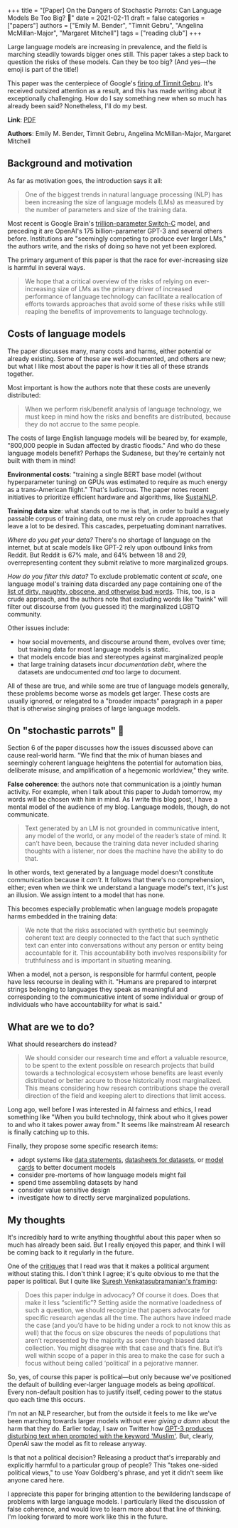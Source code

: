 +++
title = "[Paper] On the Dangers of Stochastic Parrots: Can Language Models Be Too Big? 🦜"
date = 2021-02-11
draft = false
categories = ["papers"]
authors = ["Emily M. Bender", "Timnit Gebru", "Angelina McMillan-Major", "Margaret Mitchell"]
tags = ["reading club"]
+++

Large language models are increasing in prevalence, and the field is marching steadily towards bigger ones still. This paper takes a step back to question the risks of these models. Can they be too big? (And yes—the emoji is part of the title!)

<!--more-->

This paper was the centerpiece of Google's [firing of Timnit Gebru](https://www.platformer.news/p/the-withering-email-that-got-an-ethical). It's received outsized attention as a result, and this has made writing about it exceptionally challenging. How do I say something new when so much has already been said? Nonetheless, I'll do my best.

**Link**: [PDF](http://faculty.washington.edu/ebender/papers/Stochastic_Parrots.pdf)

**Authors**: Emily M. Bender, Timnit Gebru, Angelina McMillan-Major, Margaret Mitchell
 

## Background and motivation
As far as motivation goes, the introduction says it all: 

> One of the biggest trends in natural language processing (NLP) has been increasing the size of language models (LMs) as measured by the number of parameters and size of the training data.

Most recent is Google Brain's [trillion-parameter Switch-C](https://venturebeat.com/2021/01/12/google-trained-a-trillion-parameter-ai-language-model/) model, and preceding it are OpenAI's 175 billion-parameter GPT-3 and several others before. Institutions are "seemingly competing to produce ever larger LMs," the authors write, and the risks of doing so have not yet been explored.

The primary argument of this paper is that the race for ever-increasing size is harmful in several ways.

> We hope that a critical overview of the risks of relying on ever-increasing size of LMs as the primary driver of increased performance of language technology can facilitate a reallocation of efforts towards approaches that avoid some of these risks while still reaping the benefits of improvements to language technology.

## Costs of language models
The paper discusses many, many costs and harms, either potential or already existing. Some of these are well-documented, and others are new; but what I like most about the paper is how it ties all of these strands together.

Most important is how the authors note that these costs are unevenly distributed:

> When we perform risk/benefit analysis of language technology, we must keep in mind how the risks and benefits are distributed, because they do not accrue to the same people.

The costs of large English language models will be beared by, for example, "800,000 people in Sudan affected by drastic floods." And who do these language models benefit? Perhaps the Sudanese, but they're certainly not built with them in mind! 

**Environmental costs**: "training a single BERT base model (without hyperparameter tuning) on GPUs was estimated to require as much energy as a trans-American flight." That's ludicrous. The paper notes recent initiatives to prioritize efficient hardware and algorithms, like [SustaiNLP](https://sites.google.com/view/sustainlp2020).

**Training data size**: what stands out to me is that, in order to build a vaguely passable corpus of training data, one must rely on crude approaches that leave a lot to be desired. This cascades, perpetuating dominant narratives.

*Where do you get your data?* There's no shortage of language on the internet, but at scale models like GPT-2 rely upon outbound links from Reddit. But Reddit is 67% male, and 64% between 18 and 29, overrepresenting content they submit relative to more marginalized groups.

*How do you filter this data?* To exclude problematic content *at scale*, one language model's training data discarded any page containing one of the [list of dirty, naughty, obscene, and otherwise bad words](https://github.com/LDNOOBW/List-of-Dirty-Naughty-Obscene-and-Otherwise-Bad-Words/blob/master/en). This, too, is a crude approach, and the authors note that excluding words like "twink" will filter out discourse from (you guessed it) the marginalized LGBTQ community.

Other issues include:
- how social movements, and discourse around them, evolves over time; but training data for most language models is static.
- that models encode bias and stereotypes against marginalized people
- that large training datasets incur *documentation debt*, where the datasets are undocumented *and* too large to document.

All of these are true, and while some are true of language models generally, these problems become worse as models get larger. These costs are usually ignored, or relegated to a "broader impacts" paragraph in a paper that is otherwise singing praises of large language models.


## On "stochastic parrots" 🦜
Section 6 of the paper discusses how the issues discussed above can cause real-world harm. "We find that the mix of human biases and seemingly coherent language heightens the potential for automation bias, deliberate misuse, and amplification of a hegemonic worldview," they write.

**False coherence**: the authors note that communication is a jointly human activity. For example, when I talk about this paper to Judah tomorrow, my words will be chosen with him in mind. As I write this blog post, I have a mental model of the audience of my blog. Language models, though, do not communicate.

> Text generated by an LM is not grounded in communicative intent, any model of the world, or any model of the reader’s state of mind. It can’t have been, because the training data never included sharing thoughts with a listener, nor does the machine have the ability to do that.

In other words, text generated by a language model doesn't constitute communication because it *can't*. It follows that there's no comprehension, either; even when we think we understand a language model's text, it's just an illusion. We assign intent to a model that has none. 

This becomes especially problematic when language models propagate harms embedded in the training data:

> We note that the risks associated with synthetic but seemingly coherent text are deeply connected to the fact that such synthetic text can enter into conversations without any person or entity being accountable for it. This accountability both involves responsibility for truthfulness and is important in situating meaning.

When a model, not a person, is responsible for harmful content, people have less recourse in dealing with it. "Humans are prepared to interpret strings belonging to languages they speak as meaningful and corresponding to the communicative intent of some individual or group of individuals who have accountability for what is said."


## What are we to do?
What should researchers do instead?

> We should consider our research time and effort a valuable resource, to be spent to the extent possible on research projects that build towards a technological ecosystem whose benefits are least evenly distributed or better accure to those historically most marginalized. This means considering how research contributions shape the overall direction of the field and keeping alert to directions that limit access.

Long ago, well before I was interested in AI fairness and ethics, I read something like "When you build technology, think about who it gives power to and who it takes power away from." It seems like mainstream AI research is finally catching up to this.

Finally, they propose some specific research items:
- adopt systems like [data statements](https://www.aclweb.org/anthology/Q18-1041/), [datasheets for datasets](https://arxiv.org/abs/1803.09010), or [model cards](https://arxiv.org/abs/1810.03993) to better document models
- consider pre-mortems of how language models might fail
- spend time assembling datasets by hand
- consider value sensitive design
- investigate how to directly serve marginalized populations.


## My thoughts
It's incredibly hard to write anything thoughtful about this paper when so much has already been said. But I really enjoyed this paper, and think I will be coming back to it regularly in the future. 

One of the [critiques](https://gist.github.com/yoavg/9fc9be2f98b47c189a513573d902fb27) that I read was that it makes a political argument without stating this. I don't think I agree; it's quite obvious to me that the paper is political. But I quite like [Suresh Venkatasubramanian's framing](https://algorithmicfairness.wordpress.com/2021/01/23/on-stochastic-parrots/):

> Does this paper indulge in advocacy? Of course it does. Does that make it less “scientific”? Setting aside the normative loadedness of such a question, we should recognize that papers advocate for specific research agendas all the time. The authors have indeed made the case (and you’d have to be hiding under a rock to not know this as well) that the focus on size obscures the needs of populations that aren’t represented by the majority as seen through biased data collection. You might disagree with that case and that’s fine. But it’s well within scope of a paper in this area to make the case for such a focus without being called ‘political’ in a pejorative manner.

So, yes, of course this paper is political—but only because we've positioned the default of building ever-larger language models as being *apolitical*. Every non-default position has to justify itself, ceding power to the status quo each time this occurs.

I'm not an NLP researcher, but from the outside it feels to me like we've been marching towards larger models without ever *giving a damn* about the harm that they do. Earlier today, I saw on Twitter how [GPT-3 produces disturbing text when prompted with the keyword 'Muslim'](lhttps://onezero.medium.com/for-some-reason-im-covered-in-blood-gpt-3-contains-disturbing-bias-against-muslims-693d275552bf?gi=sd). But, clearly, OpenAI saw the model as fit to release anyway.

Is that not a political decision? Releasing a product that's irreparably and explicitly harmful to a particular group of people? This "takes one-sided political views," to use Yoav Goldberg's phrase, and yet it didn't seem like anyone cared here.

I appreciate this paper for bringing attention to the bewildering landscape of problems with large language models. I particularly liked the discussion of false coherence, and would love to learn more about that line of thinking. I'm looking forward to more work like this in the future.
